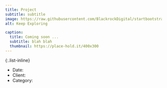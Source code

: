 ```yaml
---
title: Project
subtitle: subtitle
image: https://raw.githubusercontent.com/BlackrockDigital/startbootstrap-agency/master/src/assets/img/portfolio/02-full.jpg
alt: Keep Exploring

caption:
  title: Coming soon ...
  subtitle: blah blah
  thumbnail: https://place-hold.it/400x300
---
```


{:.list-inline}
- Date: 
- Client: 
- Category: 

